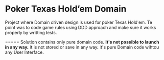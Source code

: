 # Poker Texas Hold’em Domain 

Project where Domain driven design is used for poker Texas Hold'em.
Te point was to code game rules using DDD approach and make sure it works properly by writting tests.


=====
Solution contains only pure domain code. **It's not possible to launch in any way.**
It is not stored or save in any way. It's pure Domain code wihtou any User Interface.